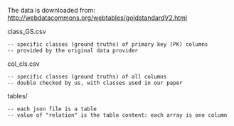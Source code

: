 The data is downloaded from: http://webdatacommons.org/webtables/goldstandardV2.html

class_GS.csv 
    
    -- specific classes (ground truths) of primary key (PK) columns
    -- provided by the original data provider

col_cls.csv

    -- specific classes (ground truths) of all columns
    -- double checked by us, with classes used in our paper

tables/
    
    -- each json file is a table
    -- value of "relation" is the table content: each array is one column
